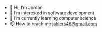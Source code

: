 - 👋 Hi, I’m Jordan
- 👀 I’m interested in software development
- 🌱 I’m currently learning computer science
- 📫 How to reach me jahlers46@gmail.com

<!---
Jordan890/Jordan890 is a ✨ special ✨ repository because its `README.md` (this file) appears on your GitHub profile.
You can click the Preview link to take a look at your changes.
--->
